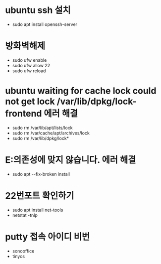 # ubuntu ssh 설치
- sudo apt install openssh-server

# 방화벽해제
- sudo ufw enable
- sudo ufw allow 22
- sudo ufw reload

# ubuntu waiting for cache lock could not get lock /var/lib/dpkg/lock-frontend 에러 해결
  - sudo rm /var/lib/apt/lists/lock
  - sudo rm /var/cache/apt/archives/lock
  - sudo rm /var/lib/dpkg/lock*
  
# E:의존성에 맞지 않습니다. 에러 해결
  - sudo apt --fix-broken install

# 22번포트 확인하기
  - sudo apt install net-tools
  - netstat -tnlp

# putty 접속 아이디 비번
  - sonooffice
  - tinyos
